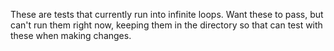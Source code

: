 These are tests that currently run into infinite loops. Want these to pass, but can't run them right now, keeping them in the directory so that can test with these when making changes.